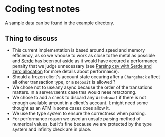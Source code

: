 # Coding test notes

A sample data can be found in the example directory.

## Thing to discuss

- This current implementation is based around speed and memory efficiency, as so we whoose to work as close to the metal as possible and [Serde](https://crates.io/crates/serde) has been put aside as it would have occured a performance penalty that we judge unnecessary (see [Parsing csv with Serde and zero allocation](https://docs.rs/csv/latest/csv/tutorial/index.html#serde-and-zero-allocation) for more details about performance).
- Should a frozen client's account state occuring after a `Chargeback` affect all other transaction type, or a `Deposit` is allowed ?
- We chose not to use any async because the order of the transations matters. In a server/clients case this would need refactoring.
- We chose to add a check to discard any `Withdrawal` if there is not enough available amount in a client's account. It might need some thought as an ATM in some cases does allow it.
- We use the type system to ensure the correctness when parsing.
- For performance reason we used an unsafe parsing method of numerical values, but it's fine because we are protected by the type system and infinity check are in place.
